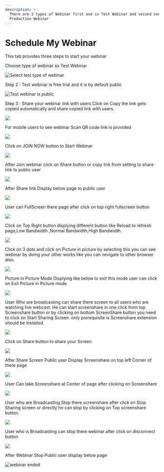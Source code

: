 ```yaml
---
description: >-
  There are 2 types of Webinar first one is Test Webinar and second one is
  Production Webinar
---
```


# Schedule My Webinar

This tab provides three steps to start your webinar

Choose type of webinar as Test Webinar

![Select test type of webinar](../.gitbook/assets/step-_webinar.PNG)

Step 2 : Test webinar is free trial and it is by default public

![Test webinar is public ](../.gitbook/assets/test_step_2.PNG)

Step 3 : Share your webinar link with users Click on Copy the link gets copied automatically and share copied link with users.

![](../.gitbook/assets/image%20%2821%29.png)

For mobile users to see webinar Scan QR code link is provided

![](../.gitbook/assets/image%20%28126%29.png)

Click on JOIN NOW button to Start Webinar

![](../.gitbook/assets/image%20%2846%29.png)

After Join webinar click on Share button or copy link from setting to share link to public user

![](../.gitbook/assets/image%20%2876%29.png)

After Share link Display below page to public user

![](../.gitbook/assets/image%20%2845%29.png)

User can FullScreen there page after click on top right fullscreen button

![](../.gitbook/assets/image%20%282%29.png)

  
Click on Top Right button displying different button like Reload to refresh page,Low Bandwidth ,Normal Bandwidth,High Bandwidth.

![](../.gitbook/assets/image%20%2897%29.png)

Click on  3 dots and click on Picture in picture by selecting this you can see webinar by doing your other works like you can nevigate to other browser also.

![](../.gitbook/assets/image%20%2854%29.png)

Picture in Picture Mode Displying like below to exit this mode user can click on Exit Picture in Picture mode

![](../.gitbook/assets/image%20%2896%29.png)

User Who are broadcasting can share there screen to all users who are watching live webcast. He can start screenshare in one click from top Screenshare button or by clicking on bottom ScreenShare button you need to click on Start Sharing Screen. only prerequisite is Screenshare extension should be installed.

![](../.gitbook/assets/image%20%2890%29.png)

Click on Share button to share your Screen

![](../.gitbook/assets/image%20%2865%29.png)

After Share Screen Public user Display Screenshare on top left Corner of there page 

![](../.gitbook/assets/image%20%2832%29.png)

User Can take Screenshare at Center of page after clicking on Screenshare 

![](../.gitbook/assets/image%20%2852%29.png)

User who are Broadcasting Stop there screenshare after click on Stop Sharing screen or directly he can stop by clicking on Top screenshare button.

![](../.gitbook/assets/image%20%281%29.png)

User who is Broadcasting can stop there webinar after click on disconnect button

![](../.gitbook/assets/image%20%2827%29.png)

After Webinar Stop Public user display below page

![webinar ended](../.gitbook/assets/image%20%28100%29.png)









